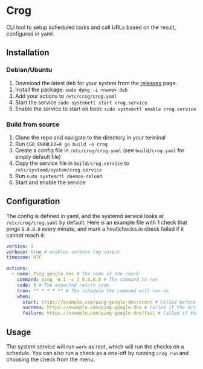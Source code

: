 # Crog

CLI tool to setup scheduled tasks and call URLs based on the result, configured in yaml.

## Installation

### Debian/Ubuntu

1. Download the latest deb for your system from the [releases](https://github.com/henrywhitaker3/crog/releases) page.
2. Install the package: `sudo dpkg -i <name>.deb`
3. Add your actions to `/etc/crog/crog.yaml`
4. Start the service `sudo systemctl start crog.service`
5. Enable the service to start on boot: `sudo systemctl enable crog.service`

### Build from source

1. Clone the repo and navigate to the directory in your terminal
2. Run `CGO_ENABLED=0 go build -o crog`
3. Create a config file in `/etc/crog/crog.yaml` (see `build/crog.yaml` for empty default file)
4. Copy the service file in `build/crog.service` to `/etc/systemd/system/crog.service`
5. Run `sudo systemctl daemon-reload`
6. Start and enable the service

## Configuration

The config is defined in yaml, and the systemd service looks at `/etc/crog/crog.yaml` by default. Here is an example file with 1 check that pings `8.8.8.8` every minute, and mark a healtchecks.io check failed if it cannot reach it:

```yaml
version: 1
verbose: true # enables verbose log output
timezone: UTC

actions:
  - name: Ping google dns # The name of the check
    command: ping -W 1 -c 1 8.8.8.8 # The command to run
    code: 0 # The expected return code
    cron: "* * * * *" # The schedule the command will run on
    when:
      start: https://example.com/ping-google-dns/start # Called before the command is run, optional
      success: https://example.com/ping-google-dns # Called if the action is successful, required
      failure: https://example.com/ping-google-dns/fail # Called if the command doesn't return the desired exit code, optional
```

## Usage

The system service will run `work` as root, which will run the checks on a schedule. You can also run a check as a one-off by running `crog run` and choosing the check from the menu.
